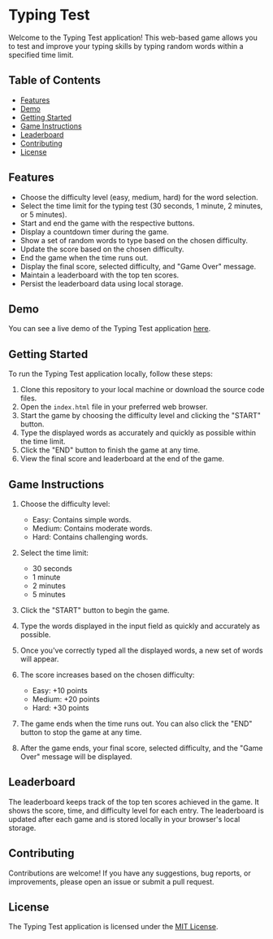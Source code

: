 # Typing Test

Welcome to the Typing Test application! This web-based game allows you to test and improve your typing skills by typing random words within a specified time limit.

## Table of Contents

- [Features](#features)
- [Demo](#demo)
- [Getting Started](#getting-started)
- [Game Instructions](#game-instructions)
- [Leaderboard](#leaderboard)
- [Contributing](#contributing)
- [License](#license)

## Features

- Choose the difficulty level (easy, medium, hard) for the word selection.
- Select the time limit for the typing test (30 seconds, 1 minute, 2 minutes, or 5 minutes).
- Start and end the game with the respective buttons.
- Display a countdown timer during the game.
- Show a set of random words to type based on the chosen difficulty.
- Update the score based on the chosen difficulty.
- End the game when the time runs out.
- Display the final score, selected difficulty, and "Game Over" message.
- Maintain a leaderboard with the top ten scores.
- Persist the leaderboard data using local storage.

## Demo

You can see a live demo of the Typing Test application [here](https://johnedmon44.github.io/typing-test/).

## Getting Started

To run the Typing Test application locally, follow these steps:

1. Clone this repository to your local machine or download the source code files.
2. Open the `index.html` file in your preferred web browser.
3. Start the game by choosing the difficulty level and clicking the "START" button.
4. Type the displayed words as accurately and quickly as possible within the time limit.
5. Click the "END" button to finish the game at any time.
6. View the final score and leaderboard at the end of the game.

## Game Instructions

1. Choose the difficulty level:
   - Easy: Contains simple words.
   - Medium: Contains moderate words.
   - Hard: Contains challenging words.

2. Select the time limit:
   - 30 seconds
   - 1 minute
   - 2 minutes
   - 5 minutes

3. Click the "START" button to begin the game.

4. Type the words displayed in the input field as quickly and accurately as possible.

5. Once you've correctly typed all the displayed words, a new set of words will appear.

6. The score increases based on the chosen difficulty:
   - Easy: +10 points
   - Medium: +20 points
   - Hard: +30 points

7. The game ends when the time runs out. You can also click the "END" button to stop the game at any time.

8. After the game ends, your final score, selected difficulty, and the "Game Over" message will be displayed.

## Leaderboard

The leaderboard keeps track of the top ten scores achieved in the game. It shows the score, time, and difficulty level for each entry. The leaderboard is updated after each game and is stored locally in your browser's local storage.

## Contributing

Contributions are welcome! If you have any suggestions, bug reports, or improvements, please open an issue or submit a pull request.

## License

The Typing Test application is licensed under the [MIT License](link-to-license-if-available).